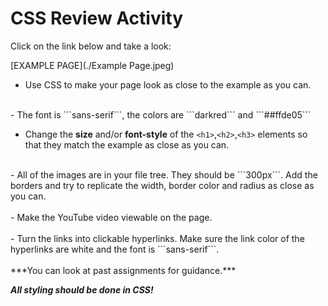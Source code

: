 # CSS Review Activity 

Click on the link below and take a look:

[EXAMPLE PAGE](./Example Page.jpeg)

- Use CSS to make your page look as close to the example as you can.<br>
<br>
- The font is ```sans-serif```, the colors are ```darkred``` and ```##ffde05```
  
- Change the **size** and/or **font-style** of the ```<h1>```,```<h2>```,```<h3>``` elements so that they match the example as close as you can.<br>
<br>
- All of the images are in your file tree.  They should be ```300px```. Add the borders and try to replicate the width, border color and radius as close as you can.<br>
<br>
- Make the YouTube video viewable on the page.<br>
<br>
- Turn the links into clickable hyperlinks. Make sure the link color of the hyperlinks are white and the font is ```sans-serif```.<br>
<br>
***You can look at past assignments for guidance.***

***All styling should  be done in CSS!***

